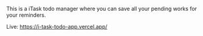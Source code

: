 This is a iTask todo manager where you can save all your pending works for your reminders.

Live: https://i-task-todo-app.vercel.app/
